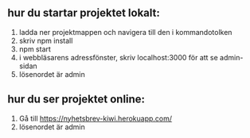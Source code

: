 ## hur du startar projektet lokalt:
1) ladda ner projektmappen och navigera till den i kommandotolken
2) skriv npm install
3) npm start
4) i webbläsarens adressfönster, skriv localhost:3000 för att se admin-sidan
5) lösenordet är admin

## hur du ser projektet online:
1) Gå till https://nyhetsbrev-kiwi.herokuapp.com/
2) lösenordet är admin

